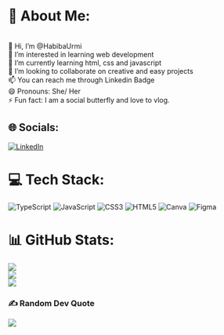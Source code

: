 # 💫 About Me:

<br>👋 Hi, I’m @HabibaUrmi<br>👀 I’m interested in learning web development<br>🌱 I’m currently learning html, css and javascript<br>💞️ I’m looking to collaborate on creative and easy projects<br>📫 You can reach me through Linkedin Badge<br>😄 Pronouns: She/ Her<br>⚡ Fun fact: I am a social butterfly and love to vlog.

## 🌐 Socials:

[![LinkedIn](https://img.shields.io/badge/LinkedIn-%230077B5.svg?logo=linkedin&logoColor=white)](https://linkedin.com/in/https://www.linkedin.com/in/habibaurmi/)

# 💻 Tech Stack:

![TypeScript](https://img.shields.io/badge/typescript-%23007ACC.svg?style=for-the-badge&logo=typescript&logoColor=white) ![JavaScript](https://img.shields.io/badge/javascript-%23323330.svg?style=for-the-badge&logo=javascript&logoColor=%23F7DF1E) ![CSS3](https://img.shields.io/badge/css3-%231572B6.svg?style=for-the-badge&logo=css3&logoColor=white) ![HTML5](https://img.shields.io/badge/html5-%23E34F26.svg?style=for-the-badge&logo=html5&logoColor=white) ![Canva](https://img.shields.io/badge/Canva-%2300C4CC.svg?style=for-the-badge&logo=Canva&logoColor=white) ![Figma](https://img.shields.io/badge/figma-%23F24E1E.svg?style=for-the-badge&logo=figma&logoColor=white)

# 📊 GitHub Stats:

![](https://github-readme-stats.vercel.app/api?username=HabibaUrmi&theme=shadow_green&hide_border=false&include_all_commits=false&count_private=false)<br/>
![](https://github-readme-streak-stats.herokuapp.com/?user=HabibaUrmi&theme=shadow_green&hide_border=false)<br/>
![](https://github-readme-stats.vercel.app/api/top-langs/?username=HabibaUrmi&theme=shadow_green&hide_border=false&include_all_commits=false&count_private=false&layout=compact)

### ✍️ Random Dev Quote

![](https://quotes-github-readme.vercel.app/api?type=horizontal&theme=radical)
